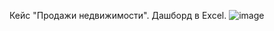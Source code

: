 Кейс "Продажи недвижимости". Дашборд в Excel.
![image](https://user-images.githubusercontent.com/67522200/140183400-3611aa99-8556-4d4c-9ceb-a5ee948736fd.png)
